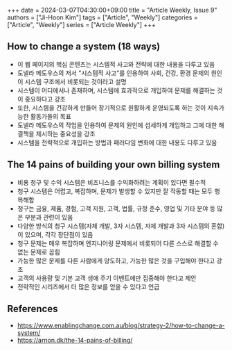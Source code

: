+++ 
date = 2024-03-07T04:30:00+09:00
title = "Article Weekly, Issue 9"
authors = ["Ji-Hoon Kim"]
tags = ["Article", "Weekly"]
categories = ["Article", "Weekly"]
series = ["Article Weekly"]
+++

## **How to change a system (18 ways)**

- 이 웹 페이지의 핵심 콘텐츠는 시스템적 사고와 전략에 대한 내용을 다루고 있음
- 도넬라 메도우스의 저서 "시스템적 사고"를 인용하여 사회, 건강, 환경 문제의 원인이 시스템 구조에서 비롯되는 것이라고 설명
- 시스템이 어디에서나 존재하며, 시스템에 효과적으로 개입하여 문제를 해결하는 것이 중요하다고 강조
- 또한, 시스템을 건강하게 만들어 장기적으로 원활하게 운영되도록 하는 것이 지속가능한 활동가들의 목표
- 도넬라 메도우스의 작업을 인용하여 문제의 원인에 섬세하게 개입하고 그에 대한 해결책을 제시하는 중요성을 강조
- 시스템을 전략적으로 개입하는 방법과 패러다임 변화에 대한 내용도 다루고 있음

## **The 14 pains of building your own billing system**

- 비용 청구 및 수익 시스템은 비즈니스를 수익화하려는 계획이 있다면 필수적
- 청구 시스템은 어렵고, 복잡하며, 문제가 발생할 수 있지만 잘 작동할 때는 모두 행복해함
- 청구는 금융, 제품, 경험, 고객 지원, 고객, 법률, 규정 준수, 영업 및 기타 분야 등 많은 부분과 관련이 있음
- 다양한 방식의 청구 시스템(자체 개발, 3자 시스템, 자체 개발과 3자 시스템의 혼합)이 있으며, 각각 장단점이 있음
- 청구 문제는 매우 복잡하며 엔지니어링 문제에서 비롯되어 다른 스스로 해결할 수 없는 문제로 꼽힘
- 가능한 많은 문제를 다른 사람에게 양도하고, 가능한 많은 것을 구입해야 한다고 강조
- 고객의 사용량 및 기본 고객 생애 주기 이벤트에만 집중해야 한다고 제안
- 전략적인 시리즈에서 더 많은 정보를 얻을 수 있다고 언급

## References

- https://www.enablingchange.com.au/blog/strategy-2/how-to-change-a-system/
- https://arnon.dk/the-14-pains-of-billing/
